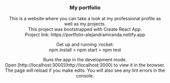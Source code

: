 <h3 align="center">My portfolio</h3>

<p align="center">This is a website where you can take a look at my professional profile as well as my projects.
<br />This project was bootstrapped with Create React App.
<br />Project link: https://portfolio-alejandramiranda.netlify.app</p>

<p align="center">Get up and running :rocket:
<br /> npm install > npm start > npm test</p>

<p align="center">Runs the app in the development mode.
<br />Open [http://localhost:3000](http://localhost:3000) to view it in the browser.
<br />The page will reload if you make edits. You will also see any lint errors in the console.<p>





